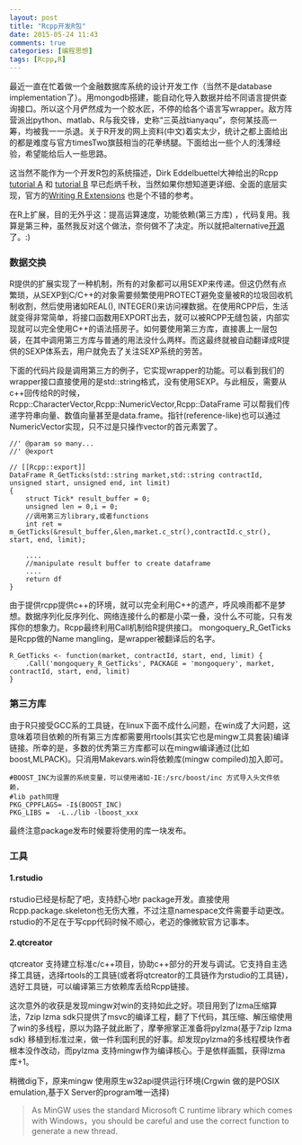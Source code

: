 ```yaml
---
layout: post
title: "Rcpp开发R包"
date: 2015-05-24 11:43
comments: true
categories: [编程思想]
tags: [Rcpp,R]
---
```

最近一直在忙着做一个金融数据库系统的设计开发工作（当然不是database implementation了）。用mongodb搭建，能自动化导入数据并给不同语言提供查询接口。所以这个月俨然成为一个胶水匠，不停的给各个语言写wrapper。敌方阵营派出python、matlab、R与我交锋，史称“三英战tianyaqu”，奈何某技高一筹，均被我一一杀退。关于R开发的网上资料(中文)着实太少，统计之都上面给出的都是难度与官方timesTwo旗鼓相当的花拳绣腿。下面给出一些个人的浅薄经验，希望能给后人一些思路。

这当然不能作为一个开发R包的系统描述，Dirk Eddelbuettel大神给出的Rcpp [tutorial A](http://cran.r-project.org/web/packages/Rcpp/vignettes/Rcpp-extending.pdf) 和 [tutorial B](http://cran.r-project.org/web/packages/Rcpp/vignettes/Rcpp-package.pdf) 早已彪炳千秋，当然如果你想知道更详细、全面的底层实现，官方的[Writing R Extensions](http://cran.r-project.org/doc/manuals/r-release/R-exts.html) 也是个不错的参考。

<!--more-->

在R上扩展，目的无外乎这：提高运算速度，功能依赖(第三方库) ，代码复用。我算是第三种，虽然我反对这个做法，奈何做不了决定。所以就把alternative[开源](https://github.com/tianyaqu/mongodb-in-financial-market)了。:) 

### 数据交换
R提供的扩展实现了一种机制，所有的对象都可以用SEXP来传递。但这仍然有点繁琐，从SEXP到C/C++的对象需要频繁使用PROTECT避免变量被R的垃圾回收机制收割，然后使用诸如REAL(), INTEGER()来访问裸数据。在使用RCPP后，生活就变得非常简单，将接口函数用EXPORT出去，就可以被RCPP无缝包装，内部实现就可以完全使用C++的语法搭房子。如何要使用第三方库，直接裹上一层包装，在其中调用第三方库与普通的用法没什么两样。而这最终就被自动翻译成R提供的SEXP体系去，用户就免去了关注SEXP系统的劳苦。

下面的代码片段是调用第三方的例子，它实现wrapper的功能。可以看到我们的wrapper接口直接使用的是std::string格式，没有使用SEXP。与此相反，需要从c++回传给R的时候，Rcpp::CharacterVector,Rcpp::NumericVector,Rcpp::DataFrame 可以帮我们传递字符串向量、数值向量甚至是data.frame。指针(reference-like)也可以通过NumericVector实现，只不过是只操作vector的首元素罢了。


```
//' @param so many... 
//' @export

// [[Rcpp::export]]
DataFrame R_GetTicks(std::string market,std::string contractId, unsigned start, unsigned end, int limit)
{
    struct Tick* result_buffer = 0;
    unsigned len = 0,i = 0;
    //调用第三方library,或者functions
    int ret = m_GetTicks(&result_buffer,&len,market.c_str(),contractId.c_str(), start, end, limit);
    
    ....
    //manipulate result buffer to create dataframe
    ....
    return df
}
```

由于提供rcpp提供c++的环境，就可以完全利用C++的遗产，呼风唤雨都不是梦想。数据序列化反序列化、网络连接什么的都是小菜一叠，没什么不可能，只有发挥你的想象力。Rcpp最终利用Call机制给R提供接口。 mongoquery_R_GetTicks是Rcpp做的Name mangling，是wrapper被翻译后的名字。

```
R_GetTicks <- function(market, contractId, start, end, limit) {
    .Call('mongoquery_R_GetTicks', PACKAGE = 'mongoquery', market, contractId, start, end, limit)
}
```

### 第三方库

由于R只接受GCC系的工具链，在linux下面不成什么问题，在win成了大问题，这意味着项目依赖的所有第三方库都需要用rtools(其实它也是mingw工具套装)编译链接。所幸的是，多数的优秀第三方库都可以在mingw编译通过(比如boost,MLPACK)。只消用Makevars.win将依赖库(mingw compiled)加入即可。

    #BOOST_INC为设置的系统变量，可以使用诸如-IE:/src/boost/inc 方式导入头文件依赖，
    #lib path同理
    PKG_CPPFLAGS= -I$(BOOST_INC)
    PKG_LIBS =  -L../lib -lboost_xxx 
    
最终注意package发布时候要将使用的库一块发布。

### 工具

#### 1.rstudio

rstudio已经是标配了吧，支持舒心地r package开发。直接使用Rcpp.package.skeleton也无伤大雅，不过注意namespace文件需要手动更改。rstudio的不足在于写cpp代码时候不顺心，老迈的像微软官方记事本。

#### 2.qtcreator    

qtcreator 支持建立标准c/c++项目，协助c++部分的开发与调试。它支持自主选择工具链，选择rtools的工具链(或者将qtcreator的工具链作为rstudio的工具链)，选好工具链，可以编译第三方依赖库丢给Rcpp链接。

这次意外的收获是发现mingw对win的支持如此之好。项目用到了lzma压缩算法，7zip lzma sdk只提供了msvc的编译工程，翻了下代码，其压缩、解压缩使用了win的多线程，原以为路子就此断了，摩拳擦掌正准备将pylzma(基于7zip lzma sdk) 移植到标准过来，做一件利国利民的好事。却发现pylzma的多线程模块作者根本没作改动，而pylzma 支持mingw作为编译核心。于是依样画瓢，获得lzma库+1。

稍微dig下，原来mingw 使用原生w32api提供运行环境(Crgwin 做的是POSIX emulation,基于X Server的program唯一选择)
>As MinGW uses the standard Microsoft C runtime library which comes with Windows，you should be careful and use the correct function to generate a new thread.

